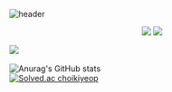 ![header](https://capsule-render.vercel.app/api?type=waving&color=auto&height=300&section=header&text=render&fontSize=90)

<div align="center">
  <a href="#"><img src="https://img.shields.io/badge/Java-6DB33F?style=flat&logo=Java&logoColor=white" /></a>
  <a href="#"><img src="https://img.shields.io/badge/JavaScript-F7DF1E?style=flat&logo=JavaScript&logoColor=white" /></a>  
</div>


<img src="https://github-readme-stats.vercel.app/api/top-langs/?username=choikiyeop&layout=compact"><br><br>
![Anurag's GitHub stats](https://github-readme-stats.vercel.app/api?username=choikiyeop&show_icons=true&theme=react)<br />
[![Solved.ac choikiyeop](http://mazassumnida.wtf/api/v2/generate_badge?boj={handle})](https://solved.ac/{handle})
